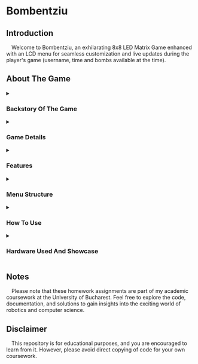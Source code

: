 # Bombentziu

## Introduction
&emsp;Welcome to Bombentziu, an exhilarating 8x8 LED Matrix Game enhanced with an LCD menu for seamless customization and live updates during the player's game (username, time and bombs available at the time).

## About The Game

<details>
<summary><h3>Backstory Of The Game</h3></summary>

#### Why did I choose this game idea?
&emsp;I chose to develop Bombentziu, a Bomberman-style game because of its timeless appeal and straightforward yet entertaining gameplay. The nostalgic memories of playing this type of game with friends sparked my enthusiasm to recreate that shared joy and strategic excitement in a modern gaming experience.<br><br>

#### Where did I encounter some problems?
  <ol>- Generating the randomly spawned walls so it can be fun to play more than once.</ol>
  <ol>- Dividing the whole map into four different rooms and increasing the size of the map from 8x8 to 16x16.</ol>
  <ol>- Updating the whole map and the blinkings on the 8x8 LED Matrix.</ol>
  <ol>- Implementing the maximum number of bombs at a time for each difficulty (once one difficulty was ready, all of them were).</ol>
</details>

<details>
<summary><h3>Game Details</h3></summary>
&emsp;Players can tailor their experience by adjusting settings like username, difficulty, LCD and LED Matrix brightness, and toggle sounds on or off.
<br>&emsp;Once customized, players find themselves in a dynamic map divided into four rooms (each of the different room has a corner wall that cannot be destroyed, and doesn't need to be destroyed, to help the user guide himself and to let him know in what room it currently is), where strategic bomb placement (the upper, lower, right and left walls will be affected and will start blinking once a bomb is placed - if walls exist in the bomb's range) is key to demolishing randomly spawned walls. The higher the difficulty, the more walls appear, and the fewer bombs are available at a time.
<br>&emsp;Each time a bomb explodes, another one will appear in the player's inventory (EASY - maximum 3, MEDIUM - maximum 2, HARD - maximum 1, all at a time). Navigate through empty pathways as you cannot go through the walls unless they are destroyed, destroy all walls to complete the level, and aim for the highscore by finishing quickly.
<br>&emsp;Discover the unique charm of Bombentziu as you master the art of explosive strategy!
</details>

<details>
<summary><h3>Features</h3></summary>

<ol><br><b>Dynamic Difficulty:</b> Choose the difficulty level (1 to 3) at the start to control the complexity of the game.<br></ol>
<ol><b>Randomly Generated Map:</b> The game generates a unique map on the LED matrix for each playthrough, adding variety and challenge.<br></ol>
<ol><b>4 Different Rooms:</b> Each level has 4 different rooms (the harder the level, the more walls spawned on each room) that you can navigate through using the joystick. If there is not a wall blocking you from doing this, you can go from one room to another via the margins of the current room you are in. Each room has a corner "wall" that lets you know what room you are in at the moment.<br></ol>
<ol><b>Joystick Control:</b> Navigate through the maze using a joystick, providing a responsive and intuitive user experience.<br></ol>
<ol><b>Bombs Away!:</b> Deploy bombs by clicking on the physical button to clear walls and make your way through the maze.<br></ol>
<ol><b>EEPROM High Scores:</b> Your best times are saved in the Arduino's EEPROM. If you beat your previous high score, it will be updated.<br></ol>
<ol><b>Customize:</b> Set the brightnesses for LCD or Matrix using Settings Menu. Toggle the sound on/off. All these are saved in EEPROM.<br></ol>
<ol><b>About:</b> Some words about me, the creator.<br></ol>
<ol><b>How To Play:</b> Small tutorial of how to use and play the game.<br></ol>
<ol><b>Live Updates!:</b> Whenever the user is playing the game, live updates will be displayed on the LCD (such like username, number of available bombs and his time).<br></ol>
<ol><b>Game Reset:</b> After completing the game, press the physical button to go back to the main menu where you can start a new challenge.</ol></details>


<details>
<summary><h3>Menu Structure</h3></summary>

<ol><br><b>Start Game:</b> Switching to the game mode from the current menu mode.<br></ol>
<ol><b>Level:</b> The game comes with 3 different difficulties (Easy, Medium, Hard). Choose your desired one.<br></ol>
<ol><b>Highscore:</b> Navigate through the highscores (TOP 3 best times) for your selected difficulty. If you change the difficulty, the highscores will be shown for the new selected level. Once you want to leave the submenu, swipe left.<br></ol>
<ol><b>Settings:</b> Select the submenu you would like to personalize.<br><br>
  <ol><b>- Set username:</b> Select your to-be username. You can switch from character to character using swipe left/right gestures. If you want to change the selected character, user swipe up/down gestures on the joystick. The selected character will be blinking. Click the button when ready.</ol>
  <ol><b>- LCD Brightness:</b> Swipe up/down to select your desired LCD brightness. You can either click the button or swipe left when ready.</ol>
  <ol><b>- MTX Brightness:</b> Swipe up/down to select your desired Matrix brightness. You can either click the button or swipe left when ready.</ol>
  <ol><b>- Sounds:</b> The printed value represents the current value for the sound effects. Once you press it, the opposite will be toggled and printed.</ol>
  <ol><b>- Highscore Reset:</b> Once you press it, a text will be printed and the game will wait for your input if you are sure you want to reset the highscores for the currently selected difficulty. If you press "YES", the highscores of the current difficulty will be deleted from EEPROM.</ol>
</ol>
<ol><b>About:</b> Some words about me, the creator. You can swipe up/down to scroll the text. Once you want to leave the submenu, swipe left.<br></ol>
<ol><b>How To Play:</b> Small tutorial of how to use and play the game. You can swipe up/down to scroll the text. Once you want to leave the submenu, swipe left.</ol></details>

<details>
<summary><h3>How To Use</h3></summary>

<ol><b>Power On:</b> Connect your Arduino Uno and power it on.<br></ol>
<ol><b>Set Username:</b> Choose the username (3 characters maximum) by entering the corresponding username using the joystick (Settings -> Set username).<br></ol>
<ol><b>Set Difficulty:</b> Choose the difficulty level (1 to 3) by entering the corresponding level using the button.<br></ol>
<ol><b>Start the Game:</b> Press the button to start the game via the menu.<br></ol>
<ol><b>Navigate the Map:</b> Use the joystick to move through the map. You can go from one room to another by using the margins of the current room you are in (the one displayed on the 8x8 LED matrix).<br></ol>
<ol><b>Place Bombs:</b> Click the physical button to place bombs strategically and clear walls. The affected walls will be blinking until the bomb explodes and the walls disappear.<br></ol>
<ol><b>Complete the Game:</b> In order to finish the level, you have to succesfully destroy all the walls from all the four rooms. Try ripping the walls off as fast as possible!<br></ol>
<ol><b>Beat the High Score:</b> Your best times are saved in EEPROM. Beat your previous high scores!<br></ol>
<ol><b>Game Reset:</b> After completing the game, you are free to navigate the menu so you can start the game once again.</ol></details>
  
<details>
<summary><h3>Hardware Used And Showcase</h3></summary>
<img src = 'https://github.com/leviaici/IntroductionToRobotics/blob/main/Homework_7/IMG_7184.jpeg' align="right" width = 300>
  
- [X] Arduino UNO Board
- [X] Potentiometer
- [X] LCD
- [X] Joystick
- [X] 8x8 LED Matrix
- [X] Buzzer
- [X] MAX7219
- [X] Push-Button
- [X] Resistors, capacitors and wires as needed
- [X] Breadboard
- [X] Yotube Link (video showcase): https://www.youtube.com/watch?v=YXtJxBpymrI

</details>

## Notes

&emsp;Please note that these homework assignments are part of my academic coursework at the University of Bucharest. Feel free to explore the code, documentation, and solutions to gain insights into the exciting world of robotics and computer science.

## Disclaimer
&emsp;This repository is for educational purposes, and you are encouraged to learn from it. However, please avoid direct copying of code for your own coursework.
